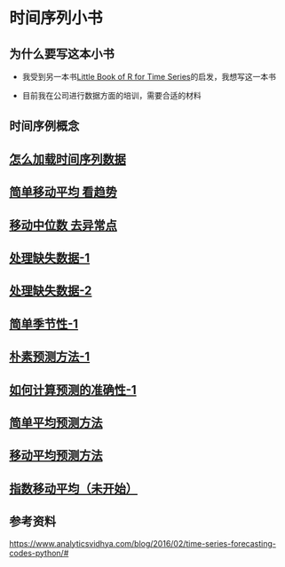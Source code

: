 # 时间序列小书

## 为什么要写这本小书

* 我受到另一本书[Little Book of R for Time Series](https://a-little-book-of-r-for-time-series.readthedocs.io/en/latest/)的启发，我想写这一本书

* 目前我在公司进行数据方面的培训，需要合适的材料

## 时间序例概念

## [怎么加载时间序列数据](02-data-load/Load-Time-Series.ipynb)


## [简单移动平均 看趋势](03-moving-average/moving-average.ipynb)

## [移动中位数 去异常点](04-moving-median/moving-median.ipynb)

## [处理缺失数据-1](05-missing-values-1/missing-values.ipynb)

## [处理缺失数据-2](05-missing-values-2/missing-values.ipynb)

## [简单季节性-1](06-simple-trend-seasonality/simple-trend-seasonality.ipynb)

## [朴素预测方法-1](07-naive-method-1/naive-method.ipynb)

## [如何计算预测的准确性-1](08-eval-model-1/eval-model.ipynb)

## [简单平均预测方法](09-simple-average-method/simple-average-method.ipynb)

## [移动平均预测方法](10-moving-average-method/moving-average-method.ipynb)

## [指数移动平均（未开始）](11-exponential-moving-average/exponential-moving-average.ipynb)






## 参考资料

https://www.analyticsvidhya.com/blog/2016/02/time-series-forecasting-codes-python/#
